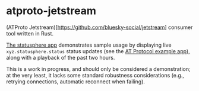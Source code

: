 # atproto-jetstream

(ATProto Jetstream)[https://github.com/bluesky-social/jetstream] consumer tool written in Rust.

[The statusphere app](src/bin/statusphere.rs) demonstrates sample usage by displaying live `xyz.statusphere.status` status updates (see the [AT Protocol example app](https://github.com/bluesky-social/statusphere-example-app)), along with a playback of the past two hours.

This is a work in progress, and should only be considered a demonstration; at the very least, it lacks some standard robustness considerations (e.g., retrying connections, automatic reconnect when failing).
